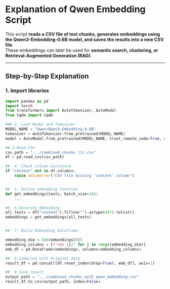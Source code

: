 # Explanation of Qwen Embedding Script

This script **reads a CSV file of text chunks, generates embeddings using the Qwen3-Embedding-0.6B model, and saves the results into a new CSV file**.  
These embeddings can later be used for **semantic search, clustering, or Retrieval-Augmented Generation (RAG)**.

---

## Step-by-Step Explanation

### 1. Import libraries
```python
import pandas as pd
import torch
from transformers import AutoTokenizer, AutoModel
from tqdm import tqdm

### 2. Load Model and Tokenizer
MODEL_NAME = "Qwen/Qwen3-Embedding-0.6B"
tokenizer = AutoTokenizer.from_pretrained(MODEL_NAME)
model = AutoModel.from_pretrained(MODEL_NAME, trust_remote_code=True, device_map="auto")

## 3.Read CSV
csv_path = ".../combined_chunks (1).csv"
df = pd.read_csv(csv_path)

##  4. Check column existence
if "content" not in df.columns:
    raise ValueError("CSV file missing 'content' column")


##  5. Define embedding function
def get_embeddings(texts, batch_size=16):
    ...

##  6.Generate Embedding
all_texts = df["content"].fillna("").astype(str).tolist()
embeddings = get_embeddings(all_texts)


##  7. Build Embedding Dataframe

embedding_dim = len(embeddings[0])
embedding_columns = [f"emb_{i}" for i in range(embedding_dim)]
emb_df = pd.DataFrame(embeddings, columns=embedding_columns)

##  8.Combined with Original data
result_df = pd.concat([df.reset_index(drop=True), emb_df], axis=1)

##  9.Save result
output_path = ".../combined_chunks_with_qwen_embedding.csv"
result_df.to_csv(output_path, index=False)




